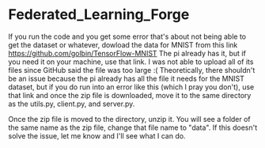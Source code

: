 # Federated_Learning_Forge
If you run the code and you get some error that's about not being able to get the dataset or whatever, dowload the data for MNIST from this link https://github.com/golbin/TensorFlow-MNIST
The pi already has it, but if you need it on your machine, use that link. I was not able to upload all of its files since GitHub said the file was too large :( Theoretically, there shouldn't be an issue because the pi already has all the file it needs for the MNIST dataset, but if you do run into an error like this (which I pray you don't), use that link and once the zip file is downloaded, move it to the same directory as the utils.py, client.py, and server.py.

Once the zip file is moved to the directory, unzip it. You will see a folder of the same name as the zip file, change that file name to "data". If this doesn't solve the issue, let me know and I'll see what I can do.
